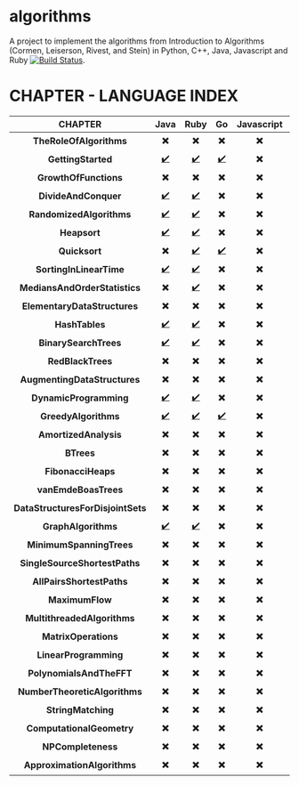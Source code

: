 # algorithms
A project to implement the algorithms from Introduction to Algorithms (Cormen, Leiserson, Rivest, and Stein) in Python, C++, Java, Javascript and Ruby [![Build Status](https://travis-ci.org/gcallah/algorithms.svg?branch=master)](https://travis-ci.org/gcallah/algorithms).

# CHAPTER - LANGUAGE INDEX

| CHAPTER | Java | Ruby | Go | Javascript | C++ | Python | Clojure |
| :---: | :---: | :---: | :---: | :---: | :---: | :---: | :---: |
 | **TheRoleOfAlgorithms** |  :heavy_multiplication_x: |  :heavy_multiplication_x: |  :heavy_multiplication_x: |  :heavy_multiplication_x: |  :heavy_multiplication_x: |  :heavy_multiplication_x: |  :heavy_multiplication_x: |
 | **GettingStarted** |  [:heavy_check_mark:](Java/GettingStarted) | [:heavy_check_mark:](Ruby/GettingStarted) | [:heavy_check_mark:](Go/GettingStarted) | :heavy_multiplication_x: |  [:heavy_check_mark:](C++/GettingStarted) | [:heavy_check_mark:](Python/GettingStarted) | :heavy_multiplication_x: |
 | **GrowthOfFunctions** |  :heavy_multiplication_x: |  :heavy_multiplication_x: |  :heavy_multiplication_x: |  :heavy_multiplication_x: |  :heavy_multiplication_x: |  :heavy_multiplication_x: |  :heavy_multiplication_x: |
 | **DivideAndConquer** |  [:heavy_check_mark:](Java/DivideAndConquer) | [:heavy_check_mark:](Ruby/DivideAndConquer) | :heavy_multiplication_x: |  :heavy_multiplication_x: |  [:heavy_check_mark:](C++/DivideAndConquer) | [:heavy_check_mark:](Python/DivideAndConquer) | :heavy_multiplication_x: |
 | **RandomizedAlgorithms** |  [:heavy_check_mark:](Java/RandomizedAlgorithms) | [:heavy_check_mark:](Ruby/RandomizedAlgorithms) | :heavy_multiplication_x: |  :heavy_multiplication_x: |  [:heavy_check_mark:](C++/RandomizedAlgorithms) | [:heavy_check_mark:](Python/RandomizedAlgorithms) | :heavy_multiplication_x: |
 | **Heapsort** |  [:heavy_check_mark:](Java/Heapsort) | [:heavy_check_mark:](Ruby/Heapsort) | :heavy_multiplication_x: |  :heavy_multiplication_x: |  [:heavy_check_mark:](C++/Heapsort) | [:heavy_check_mark:](Python/Heapsort) | :heavy_multiplication_x: |
 | **Quicksort** |  :heavy_multiplication_x: |  [:heavy_check_mark:](Ruby/Quicksort) | [:heavy_check_mark:](Go/Quicksort) | :heavy_multiplication_x: |  [:heavy_check_mark:](C++/Quicksort) | [:heavy_check_mark:](Python/Quicksort) | :heavy_multiplication_x: |
 | **SortingInLinearTime** |  [:heavy_check_mark:](Java/SortingInLinearTime) | [:heavy_check_mark:](Ruby/SortingInLinearTime) | :heavy_multiplication_x: |  :heavy_multiplication_x: |  [:heavy_check_mark:](C++/SortingInLinearTime) | :heavy_multiplication_x: |  :heavy_multiplication_x: |
 | **MediansAndOrderStatistics** |  :heavy_multiplication_x: |  [:heavy_check_mark:](Ruby/MediansAndOrderStatistics) | :heavy_multiplication_x: |  :heavy_multiplication_x: |  :heavy_multiplication_x: |  :heavy_multiplication_x: |  :heavy_multiplication_x: |
 | **ElementaryDataStructures** |  :heavy_multiplication_x: |  :heavy_multiplication_x: |  :heavy_multiplication_x: |  :heavy_multiplication_x: |  :heavy_multiplication_x: |  :heavy_multiplication_x: |  :heavy_multiplication_x: |
 | **HashTables** |  [:heavy_check_mark:](Java/HashTables) | [:heavy_check_mark:](Ruby/HashTables) | :heavy_multiplication_x: |  :heavy_multiplication_x: |  :heavy_multiplication_x: |  [:heavy_check_mark:](Python/HashTables) | :heavy_multiplication_x: |
 | **BinarySearchTrees** |  [:heavy_check_mark:](Java/BinarySearchTrees) | [:heavy_check_mark:](Ruby/BinarySearchTrees) | :heavy_multiplication_x: |  :heavy_multiplication_x: |  :heavy_multiplication_x: |  [:heavy_check_mark:](Python/BinarySearchTrees) | :heavy_multiplication_x: |
 | **RedBlackTrees** |  :heavy_multiplication_x: |  :heavy_multiplication_x: |  :heavy_multiplication_x: |  :heavy_multiplication_x: |  :heavy_multiplication_x: |  :heavy_multiplication_x: |  :heavy_multiplication_x: |
 | **AugmentingDataStructures** |  :heavy_multiplication_x: |  :heavy_multiplication_x: |  :heavy_multiplication_x: |  :heavy_multiplication_x: |  :heavy_multiplication_x: |  :heavy_multiplication_x: |  :heavy_multiplication_x: |
 | **DynamicProgramming** |  [:heavy_check_mark:](Java/DynamicProgramming) | [:heavy_check_mark:](Ruby/DynamicProgramming) | :heavy_multiplication_x: |  :heavy_multiplication_x: |  [:heavy_check_mark:](C++/DynamicProgramming) | [:heavy_check_mark:](Python/DynamicProgramming) | :heavy_multiplication_x: |
 | **GreedyAlgorithms** |  [:heavy_check_mark:](Java/GreedyAlgorithms) | [:heavy_check_mark:](Ruby/GreedyAlgorithms) | [:heavy_check_mark:](Go/GreedyAlgorithms) | :heavy_multiplication_x: |  :heavy_multiplication_x: |  [:heavy_check_mark:](Python/GreedyAlgorithms) | :heavy_multiplication_x: |
 | **AmortizedAnalysis** |  :heavy_multiplication_x: |  :heavy_multiplication_x: |  :heavy_multiplication_x: |  :heavy_multiplication_x: |  :heavy_multiplication_x: |  :heavy_multiplication_x: |  :heavy_multiplication_x: |
 | **BTrees** |  :heavy_multiplication_x: |  :heavy_multiplication_x: |  :heavy_multiplication_x: |  :heavy_multiplication_x: |  :heavy_multiplication_x: |  :heavy_multiplication_x: |  :heavy_multiplication_x: |
 | **FibonacciHeaps** |  :heavy_multiplication_x: |  :heavy_multiplication_x: |  :heavy_multiplication_x: |  :heavy_multiplication_x: |  :heavy_multiplication_x: |  :heavy_multiplication_x: |  :heavy_multiplication_x: |
 | **vanEmdeBoasTrees** |  :heavy_multiplication_x: |  :heavy_multiplication_x: |  :heavy_multiplication_x: |  :heavy_multiplication_x: |  :heavy_multiplication_x: |  :heavy_multiplication_x: |  :heavy_multiplication_x: |
 | **DataStructuresForDisjointSets** |  :heavy_multiplication_x: |  :heavy_multiplication_x: |  :heavy_multiplication_x: |  :heavy_multiplication_x: |  :heavy_multiplication_x: |  :heavy_multiplication_x: |  :heavy_multiplication_x: |
 | **GraphAlgorithms** |  [:heavy_check_mark:](Java/GraphAlgorithms) | [:heavy_check_mark:](Ruby/GraphAlgorithms) | :heavy_multiplication_x: |  :heavy_multiplication_x: |  :heavy_multiplication_x: |  [:heavy_check_mark:](Python/GraphAlgorithms) | :heavy_multiplication_x: |
 | **MinimumSpanningTrees** |  :heavy_multiplication_x: |  :heavy_multiplication_x: |  :heavy_multiplication_x: |  :heavy_multiplication_x: |  :heavy_multiplication_x: |  :heavy_multiplication_x: |  :heavy_multiplication_x: |
 | **SingleSourceShortestPaths** |  :heavy_multiplication_x: |  :heavy_multiplication_x: |  :heavy_multiplication_x: |  :heavy_multiplication_x: |  :heavy_multiplication_x: |  :heavy_multiplication_x: |  :heavy_multiplication_x: |
 | **AllPairsShortestPaths** |  :heavy_multiplication_x: |  :heavy_multiplication_x: |  :heavy_multiplication_x: |  :heavy_multiplication_x: |  :heavy_multiplication_x: |  :heavy_multiplication_x: |  :heavy_multiplication_x: |
 | **MaximumFlow** |  :heavy_multiplication_x: |  :heavy_multiplication_x: |  :heavy_multiplication_x: |  :heavy_multiplication_x: |  :heavy_multiplication_x: |  :heavy_multiplication_x: |  :heavy_multiplication_x: |
 | **MultithreadedAlgorithms** |  :heavy_multiplication_x: |  :heavy_multiplication_x: |  :heavy_multiplication_x: |  :heavy_multiplication_x: |  :heavy_multiplication_x: |  :heavy_multiplication_x: |  :heavy_multiplication_x: |
 | **MatrixOperations** |  :heavy_multiplication_x: |  :heavy_multiplication_x: |  :heavy_multiplication_x: |  :heavy_multiplication_x: |  :heavy_multiplication_x: |  :heavy_multiplication_x: |  :heavy_multiplication_x: |
 | **LinearProgramming** |  :heavy_multiplication_x: |  :heavy_multiplication_x: |  :heavy_multiplication_x: |  :heavy_multiplication_x: |  :heavy_multiplication_x: |  :heavy_multiplication_x: |  :heavy_multiplication_x: |
 | **PolynomialsAndTheFFT** |  :heavy_multiplication_x: |  :heavy_multiplication_x: |  :heavy_multiplication_x: |  :heavy_multiplication_x: |  :heavy_multiplication_x: |  :heavy_multiplication_x: |  :heavy_multiplication_x: |
 | **NumberTheoreticAlgorithms** |  :heavy_multiplication_x: |  :heavy_multiplication_x: |  :heavy_multiplication_x: |  :heavy_multiplication_x: |  :heavy_multiplication_x: |  :heavy_multiplication_x: |  :heavy_multiplication_x: |
 | **StringMatching** |  :heavy_multiplication_x: |  :heavy_multiplication_x: |  :heavy_multiplication_x: |  :heavy_multiplication_x: |  :heavy_multiplication_x: |  :heavy_multiplication_x: |  :heavy_multiplication_x: |
 | **ComputationalGeometry** |  :heavy_multiplication_x: |  :heavy_multiplication_x: |  :heavy_multiplication_x: |  :heavy_multiplication_x: |  :heavy_multiplication_x: |  :heavy_multiplication_x: |  :heavy_multiplication_x: |
 | **NPCompleteness** |  :heavy_multiplication_x: |  :heavy_multiplication_x: |  :heavy_multiplication_x: |  :heavy_multiplication_x: |  :heavy_multiplication_x: |  :heavy_multiplication_x: |  :heavy_multiplication_x: |
 | **ApproximationAlgorithms** |  :heavy_multiplication_x: |  :heavy_multiplication_x: |  :heavy_multiplication_x: |  :heavy_multiplication_x: |  :heavy_multiplication_x: |  [:heavy_check_mark:](Python/ApproximationAlgorithms) | :heavy_multiplication_x: | 
